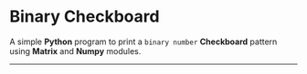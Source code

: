 # Binary Checkboard

A simple **Python** program to print a `binary number` **Checkboard** pattern using **Matrix** and **Numpy** modules.



--------------------------
